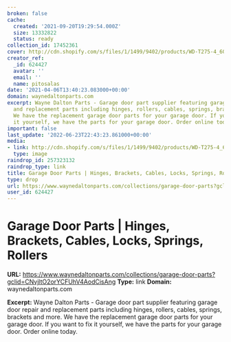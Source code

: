 ```yaml
---
broken: false
cache:
  created: '2021-09-20T19:29:54.000Z'
  size: 13332822
  status: ready
collection_id: 17452361
cover: http://cdn.shopify.com/s/files/1/1499/9402/products/WD-T275-4_600x.jpg?v=1595280045
creator_ref:
  _id: 624427
  avatar: ''
  email: ''
  name: pitosalas
date: '2021-04-06T13:40:23.083000+00:00'
domain: waynedaltonparts.com
excerpt: Wayne Dalton Parts - Garage door part supplier featuring garage door repair
  and replacement parts including hinges, rollers, cables, springs, brackets and more.
  We have the replacement garage door parts for your garage door. If you want to fix
  it yourself, we have the parts for your garage door. Order online today.
important: false
last_update: '2022-06-23T22:43:23.861000+00:00'
media:
- link: http://cdn.shopify.com/s/files/1/1499/9402/products/WD-T275-4_600x.jpg?v=1595280045
  type: image
raindrop_id: 257323132
raindrop_type: link
title: Garage Door Parts | Hinges, Brackets, Cables, Locks, Springs, Rollers
type: drop
url: https://www.waynedaltonparts.com/collections/garage-door-parts?gclid=CNvjltO2orYCFUhV4AodCisAng
user_id: 624427
---
```


# Garage Door Parts | Hinges, Brackets, Cables, Locks, Springs, Rollers

**URL:** https://www.waynedaltonparts.com/collections/garage-door-parts?gclid=CNvjltO2orYCFUhV4AodCisAng
**Type:** link
**Domain:** waynedaltonparts.com

**Excerpt:** Wayne Dalton Parts - Garage door part supplier featuring garage door repair and replacement parts including hinges, rollers, cables, springs, brackets and more. We have the replacement garage door parts for your garage door. If you want to fix it yourself, we have the parts for your garage door. Order online today.
